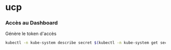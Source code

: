 # ucp

### Accès au Dashboard

Génère le token d'accès

```bash
kubectl -n kube-system describe secret $(kubectl -n kube-system get secret | grep admin-user | awk '{print $1}')
```